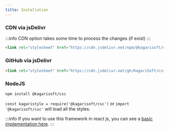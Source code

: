 ```yaml
---
title: Installation
---
```


### CDN via jsDelivr
:::info
CDN option takes some time to process the changes (if exist)
:::

```html
<link rel="stylesheet" href="https://cdn.jsdelivr.net/npm/@kagarisoft/csc/dist/css/common.min.css">
```
### GitHub via jsDelivr

```html
<link rel="stylesheet" href="https://cdn.jsdelivr.net/gh/KagariSoft/css/dist/css/common.min.css">
```

### NodeJS

```bash npm2yarn
npm install @kagarisoft/csc
```

`const kagaristyle = require('@kagarisoft/csc')` or `import '@kagarisoft/csc'` will load all the styles.

:::info
If you want to use this framework in react js, you can see a [basic implementation here](How%20to%20use/React/Getting%20started/introduction).
:::


